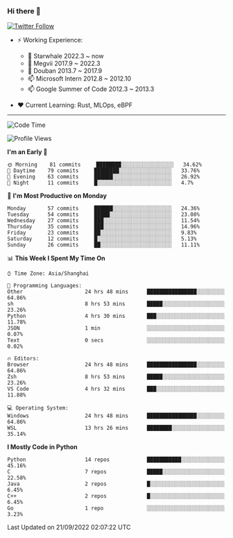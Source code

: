 ### Hi there 👋

[![Twitter Follow](https://img.shields.io/twitter/follow/tianweidut?style=social)](https://twitter.com/tianweidut)

- ⚡ Working Experience:
  - 🔭 Starwhale 2022.3 ~ now
  - 🌱 Megvii 2017.9 ~ 2022.3
  - 🌱 Douban 2013.7 ~ 2017.9
  - 📫 Microsoft Intern 2012.8 ~ 2012.10
  - 📫 Google Summer of Code 2012.3 ~ 2013.3

- ❤️ Current Learning: Rust, MLOps, eBPF

---
<!--START_SECTION:waka-->
![Code Time](http://img.shields.io/badge/Code%20Time-3%2C015%20hrs%205%20mins-blue)

![Profile Views](http://img.shields.io/badge/Profile%20Views-0-blue)

**I'm an Early 🐤** 

```text
🌞 Morning    81 commits     ████████░░░░░░░░░░░░░░░░░   34.62% 
🌆 Daytime    79 commits     ████████░░░░░░░░░░░░░░░░░   33.76% 
🌃 Evening    63 commits     ██████░░░░░░░░░░░░░░░░░░░   26.92% 
🌙 Night      11 commits     █░░░░░░░░░░░░░░░░░░░░░░░░   4.7%

```
📅 **I'm Most Productive on Monday** 

```text
Monday       57 commits     ██████░░░░░░░░░░░░░░░░░░░   24.36% 
Tuesday      54 commits     █████░░░░░░░░░░░░░░░░░░░░   23.08% 
Wednesday    27 commits     ███░░░░░░░░░░░░░░░░░░░░░░   11.54% 
Thursday     35 commits     ███░░░░░░░░░░░░░░░░░░░░░░   14.96% 
Friday       23 commits     ██░░░░░░░░░░░░░░░░░░░░░░░   9.83% 
Saturday     12 commits     █░░░░░░░░░░░░░░░░░░░░░░░░   5.13% 
Sunday       26 commits     ██░░░░░░░░░░░░░░░░░░░░░░░   11.11%

```


📊 **This Week I Spent My Time On** 

```text
⌚︎ Time Zone: Asia/Shanghai

💬 Programming Languages: 
Other                    24 hrs 48 mins      ████████████████░░░░░░░░░   64.86% 
sh                       8 hrs 53 mins       █████░░░░░░░░░░░░░░░░░░░░   23.26% 
Python                   4 hrs 30 mins       ███░░░░░░░░░░░░░░░░░░░░░░   11.78% 
JSON                     1 min               ░░░░░░░░░░░░░░░░░░░░░░░░░   0.07% 
Text                     0 secs              ░░░░░░░░░░░░░░░░░░░░░░░░░   0.02%

🔥 Editors: 
Browser                  24 hrs 48 mins      ████████████████░░░░░░░░░   64.86% 
Zsh                      8 hrs 53 mins       █████░░░░░░░░░░░░░░░░░░░░   23.26% 
VS Code                  4 hrs 32 mins       ███░░░░░░░░░░░░░░░░░░░░░░   11.88%

💻 Operating System: 
Windows                  24 hrs 48 mins      ████████████████░░░░░░░░░   64.86% 
WSL                      13 hrs 26 mins      ████████░░░░░░░░░░░░░░░░░   35.14%

```

**I Mostly Code in Python** 

```text
Python                   14 repos            ███████████░░░░░░░░░░░░░░   45.16% 
C                        7 repos             █████░░░░░░░░░░░░░░░░░░░░   22.58% 
Java                     2 repos             █░░░░░░░░░░░░░░░░░░░░░░░░   6.45% 
C++                      2 repos             █░░░░░░░░░░░░░░░░░░░░░░░░   6.45% 
Go                       1 repo              ░░░░░░░░░░░░░░░░░░░░░░░░░   3.23%

```



 Last Updated on 21/09/2022 02:07:22 UTC
<!--END_SECTION:waka-->